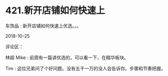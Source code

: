 # 421.新开店铺如何快速上

车饰品 : 新开店铺如何快速上优选。。。

2018-10-25

评论区：

林超 Mike : 前周有一篇讲优选的，可以看一下，在精华板块。

Tim : 这位兄弟问了个好问题。没有五千一万的没人会告诉你。步骤和节奏把握。